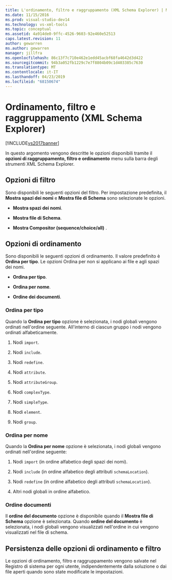 ```yaml
---
title: L'ordinamento, filtro e raggruppamento (XML Schema Explorer) | Microsoft Docs
ms.date: 11/15/2016
ms.prod: visual-studio-dev14
ms.technology: vs-xml-tools
ms.topic: conceptual
ms.assetid: 4a914de0-9ffc-4526-9603-92e460e52513
caps.latest.revision: 11
author: gewarren
ms.author: gewarren
manager: jillfra
ms.openlocfilehash: 86c13f7c710e462e1edd45acbf68fa4642d3d422
ms.sourcegitcommit: 94b3a052fb1229c7e7f8804b09c1d403385c7630
ms.translationtype: MT
ms.contentlocale: it-IT
ms.lasthandoff: 04/23/2019
ms.locfileid: "68150674"
---
```

# <a name="sorting-filtering-and-grouping-xml-schema-explorer"></a>Ordinamento, filtro e raggruppamento (XML Schema Explorer)
[!INCLUDE[vs2017banner](../includes/vs2017banner.md)]

In questo argomento vengono descritte le opzioni disponibili tramite il **opzioni di raggruppamento, filtro e ordinamento** menu sulla barra degli strumenti XML Schema Explorer.  
  
## <a name="filter-options"></a>Opzioni di filtro  
 Sono disponibili le seguenti opzioni del filtro. Per impostazione predefinita, il **Mostra spazi dei nomi** e **Mostra file di Schema** sono selezionate le opzioni.  
  
- **Mostra spazi dei nomi**.  
  
- **Mostra file di Schema**.  
  
- **Mostra Compositor (sequence/choice/all)** .  
  
## <a name="sorting-options"></a>Opzioni di ordinamento  
 Sono disponibili le seguenti opzioni di ordinamento. Il valore predefinito è **Ordina per tipo**. Le opzioni Ordina per non si applicano ai file e agli spazi dei nomi.  
  
- **Ordina per tipo**.  
  
- **Ordina per nome**.  
  
- **Ordine dei documenti**.  
  
### <a name="sort-by-type"></a>Ordina per tipo  
 Quando la **Ordina per tipo** opzione è selezionata, i nodi globali vengono ordinati nell'ordine seguente. All'interno di ciascun gruppo i nodi vengono ordinati alfabeticamente.  
  
1. Nodi `import`.  
  
2. Nodi `include`.  
  
3. Nodi `redefine`.  
  
4. Nodi `attribute`.  
  
5. Nodi `attributeGroup`.  
  
6. Nodi `complexType`.  
  
7. Nodi `simpleType`.  
  
8. Nodi `element`.  
  
9. Nodi `group`.  
  
### <a name="sort-by-name"></a>Ordina per nome  
 Quando la **Ordina per nome** opzione è selezionata, i nodi globali vengono ordinati nell'ordine seguente:  
  
1. Nodi `import` (in ordine alfabetico degli spazi dei nomi).  
  
2. Nodi `include` (in ordine alfabetico degli attributi `schemaLocation`).  
  
3. Nodi `redefine` (in ordine alfabetico degli attributi `schemaLocation`).  
  
4. Altri nodi globali in ordine alfabetico.  
  
### <a name="document-order"></a>Ordine documenti  
 Il **ordine del documento** opzione è disponibile quando il **Mostra file di Schema** opzione è selezionata. Quando **ordine del documento** è selezionata, i nodi globali vengono visualizzati nell'ordine in cui vengono visualizzati nel file di schema.  
  
## <a name="persisting-sortfilter-options"></a>Persistenza delle opzioni di ordinamento e filtro  
 Le opzioni di ordinamento, filtro e raggruppamento vengono salvate nel Registro di sistema per ogni utente, indipendentemente dalla soluzione o dai file aperti quando sono state modificate le impostazioni.
